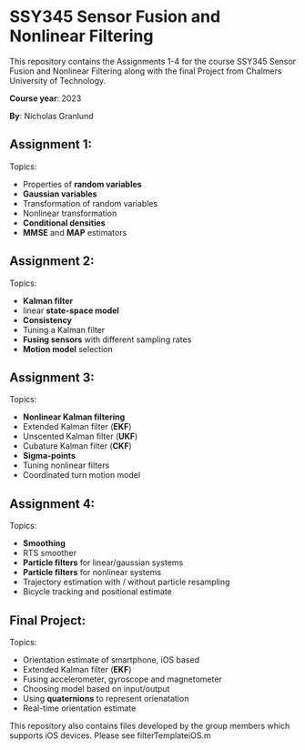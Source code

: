 # SSY345 Sensor Fusion and Nonlinear Filtering

This repository contains the Assignments 1-4 for the course SSY345 Sensor Fusion and Nonlinear Filtering along with the final Project from Chalmers University of Technology. 

**Course year**: 2023

**By**: Nicholas Granlund

## Assignment 1:

Topics:
- Properties of **random variables** 
- **Gaussian variables**
- Transformation of random variables
- Nonlinear transformation
- **Conditional densities**
- **MMSE** and **MAP** estimators


## Assignment 2:

Topics:
- **Kalman filter**
- linear **state-space model**
- **Consistency**
- Tuning a Kalman filter
- **Fusing sensors** with different sampling rates
- **Motion model** selection

## Assignment 3:

Topics:
- **Nonlinear Kalman filtering**
- Extended Kalman filter (**EKF**)
- Unscented Kalman filter (**UKF**)
- Cubature Kalman filter (**CKF**)
- **Sigma-points**
- Tuning nonlinear filters
- Coordinated turn motion model

## Assignment 4:

Topics:
- **Smoothing**
- RTS smoother
- **Particle filters** for linear/gaussian systems
- **Particle filters** for nonlinear systems
- Trajectory estimation with / without particle resampling
- Bicycle tracking and positional estimate

## Final Project:

Topics:
- Orientation estimate of smartphone, iOS based
- Extended Kalman filter (**EKF**)
- Fusing accelerometer, gyroscope and magnetometer
- Choosing model based on input/output
- Using **quaternions** to represent orienatation
- Real-time orientation estimate


This repository also contains files developed by the group members which supports iOS devices. Please see filterTemplateiOS.m